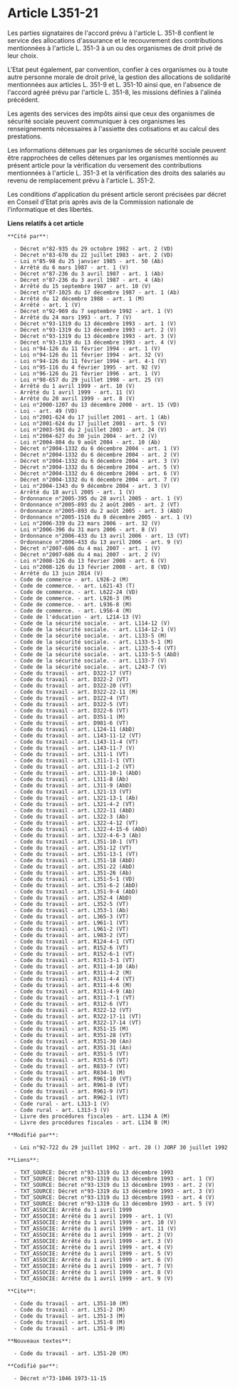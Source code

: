 # Article L351-21

Les parties signataires de l'accord prévu à l'article L. 351-8 confient le service des allocations d'assurance et le
recouvrement des contributions mentionnées à l'article L. 351-3 à un ou des organismes de droit privé de leur choix.

L'Etat peut également, par convention, confier à ces organismes ou à toute autre personne morale de droit privé, la gestion
des allocations de solidarité mentionnées aux articles L. 351-9 et L. 351-10 ainsi que, en l'absence de l'accord agréé prévu
par l'article L. 351-8, les missions définies à l'alinéa précédent.

Les agents des services des impôts ainsi que ceux des organismes de sécurité sociale peuvent communiquer à ces organismes les
renseignements nécessaires à l'assiette des cotisations et au calcul des prestations.

Les informations détenues par les organismes de sécurité sociale peuvent être rapprochées de celles détenues par les
organismes mentionnés au présent article pour la vérification du versement des contributions mentionnées à l'article L. 351-3
et la vérification des droits des salariés au revenu de remplacement prévu à l'article L. 351-2.

Les conditions d'application du présent article seront précisées par décret en Conseil d'Etat pris après avis de la
Commission nationale de l'informatique et des libertés.

**Liens relatifs à cet article**

	**Cité par**:

	  - Décret n°82-935 du 29 octobre 1982 - art. 2 (VD)
	  - Décret n°83-670 du 22 juillet 1983 - art. 2 (VD)
	  - Loi n°85-98 du 25 janvier 1985 - art. 50 (Ab)
	  - Arrêté du 6 mars 1987 - art. 1 (V)
	  - Décret n°87-236 du 3 avril 1987 - art. 1 (Ab)
	  - Décret n°87-236 du 3 avril 1987 - art. 4 (Ab)
	  - Arrêté du 15 septembre 1987 - art. 10 (V)
	  - Décret n°87-1025 du 17 décembre 1987 - art. 1 (Ab)
	  - Arrêté du 12 décembre 1988 - art. 1 (M)
	  - Arrêté - art. 1 (V)
	  - Décret n°92-969 du 7 septembre 1992 - art. 1 (V)
	  - Arrêté du 24 mars 1993 - art. 7 (V)
	  - Décret n°93-1319 du 13 décembre 1993 - art. 1 (V)
	  - Décret n°93-1319 du 13 décembre 1993 - art. 2 (V)
	  - Décret n°93-1319 du 13 décembre 1993 - art. 3 (V)
	  - Décret n°93-1319 du 13 décembre 1993 - art. 4 (V)
	  - Loi n°94-126 du 11 février 1994 - art. 1 (V)
	  - Loi n°94-126 du 11 février 1994 - art. 32 (V)
	  - Loi n°94-126 du 11 février 1994 - art. 4-1 (V)
	  - Loi n°95-116 du 4 février 1995 - art. 92 (V)
	  - Loi n°96-126 du 21 février 1996 - art. 1 (V)
	  - Loi n°98-657 du 29 juillet 1998 - art. 25 (V)
	  - Arrêté du 1 avril 1999 - art. 10 (V)
	  - Arrêté du 1 avril 1999 - art. 11 (V)
	  - Arrêté du 20 avril 1999 - art. 8 (V)
	  - Loi n°2000-1207 du 13 décembre 2000 - art. 15 (VD)
	  - Loi - art. 49 (VD)
	  - Loi n°2001-624 du 17 juillet 2001 - art. 1 (Ab)
	  - Loi n°2001-624 du 17 juillet 2001 - art. 5 (V)
	  - Loi n°2003-591 du 2 juillet 2003 - art. 24 (V)
	  - Loi n°2004-627 du 30 juin 2004 - art. 2 (V)
	  - Loi n°2004-804 du 9 août 2004 - art. 10 (Ab)
	  - Décret n°2004-1332 du 6 décembre 2004 - art. 1 (V)
	  - Décret n°2004-1332 du 6 décembre 2004 - art. 2 (V)
	  - Décret n°2004-1332 du 6 décembre 2004 - art. 3 (V)
	  - Décret n°2004-1332 du 6 décembre 2004 - art. 5 (V)
	  - Décret n°2004-1332 du 6 décembre 2004 - art. 6 (V)
	  - Décret n°2004-1332 du 6 décembre 2004 - art. 7 (V)
	  - Loi n°2004-1343 du 9 décembre 2004 - art. 3 (V)
	  - Arrêté du 18 avril 2005 - art. 1 (V)
	  - Ordonnance n°2005-395 du 28 avril 2005 - art. 1 (V)
	  - Ordonnance n°2005-893 du 2 août 2005 - art. 2 (VT)
	  - Ordonnance n°2005-893 du 2 août 2005 - art. 3 (AbD)
	  - Ordonnance n°2005-1516 du 8 décembre 2005 - art. 1 (V)
	  - Loi n°2006-339 du 23 mars 2006 - art. 32 (V)
	  - Loi n°2006-396 du 31 mars 2006 - art. 8 (V)
	  - Ordonnance n°2006-433 du 13 avril 2006 - art. 13 (VT)
	  - Ordonnance n°2006-433 du 13 avril 2006 - art. 9 (V)
	  - Décret n°2007-686 du 4 mai 2007 - art. 1 (V)
	  - Décret n°2007-686 du 4 mai 2007 - art. 2 (V)
	  - Loi n°2008-126 du 13 février 2008 - art. 6 (V)
	  - Loi n°2008-126 du 13 février 2008 - art. 8 (VD)
	  - Arrêté du 13 juin 2014 (V)
	  - Code de commerce - art. L926-2 (M)
	  - Code de commerce. - art. L621-43 (T)
	  - Code de commerce. - art. L622-24 (VD)
	  - Code de commerce. - art. L926-3 (M)
	  - Code de commerce. - art. L936-8 (M)
	  - Code de commerce. - art. L956-4 (M)
	  - Code de l'éducation - art. L214-13 (V)
	  - Code de la sécurité sociale. - art. L114-12 (V)
	  - Code de la sécurité sociale. - art. L114-12-1 (V)
	  - Code de la sécurité sociale. - art. L133-5 (M)
	  - Code de la sécurité sociale. - art. L133-5-1 (M)
	  - Code de la sécurité sociale. - art. L133-5-4 (VT)
	  - Code de la sécurité sociale. - art. L133-5-5 (AbD)
	  - Code de la sécurité sociale. - art. L133-7 (V)
	  - Code de la sécurité sociale. - art. L243-7 (V)
	  - Code du travail - art. D322-17 (VT)
	  - Code du travail - art. D322-2 (VT)
	  - Code du travail - art. D322-20 (VT)
	  - Code du travail - art. D322-22-11 (M)
	  - Code du travail - art. D322-4 (VT)
	  - Code du travail - art. D322-5 (VT)
	  - Code du travail - art. D322-6 (VT)
	  - Code du travail - art. D351-1 (M)
	  - Code du travail - art. D981-6 (VT)
	  - Code du travail - art. L124-11 (AbD)
	  - Code du travail - art. L143-11-12 (VT)
	  - Code du travail - art. L143-11-4 (VT)
	  - Code du travail - art. L143-11-7 (V)
	  - Code du travail - art. L311-1 (VT)
	  - Code du travail - art. L311-1-1 (VT)
	  - Code du travail - art. L311-1-2 (VT)
	  - Code du travail - art. L311-10-1 (AbD)
	  - Code du travail - art. L311-8 (Ab)
	  - Code du travail - art. L311-9 (AbD)
	  - Code du travail - art. L321-13 (VT)
	  - Code du travail - art. L321-13-1 (Ab)
	  - Code du travail - art. L321-4-2 (VT)
	  - Code du travail - art. L322-11 (AbD)
	  - Code du travail - art. L322-3 (Ab)
	  - Code du travail - art. L322-4-12 (VT)
	  - Code du travail - art. L322-4-15-6 (AbD)
	  - Code du travail - art. L322-4-6-3 (Ab)
	  - Code du travail - art. L351-10-1 (VT)
	  - Code du travail - art. L351-12 (VT)
	  - Code du travail - art. L351-13-1 (VT)
	  - Code du travail - art. L351-18 (AbD)
	  - Code du travail - art. L351-22 (AbD)
	  - Code du travail - art. L351-26 (Ab)
	  - Code du travail - art. L351-5-1 (VD)
	  - Code du travail - art. L351-6-2 (AbD)
	  - Code du travail - art. L351-9-4 (AbD)
	  - Code du travail - art. L352-4 (AbD)
	  - Code du travail - art. L352-5 (VT)
	  - Code du travail - art. L353-1 (Ab)
	  - Code du travail - art. L365-3 (VT)
	  - Code du travail - art. L961-1 (VT)
	  - Code du travail - art. L961-2 (VT)
	  - Code du travail - art. L983-2 (VT)
	  - Code du travail - art. R124-4-1 (VT)
	  - Code du travail - art. R152-6 (VT)
	  - Code du travail - art. R152-6-1 (VT)
	  - Code du travail - art. R311-3-1 (VT)
	  - Code du travail - art. R311-4-10 (Ab)
	  - Code du travail - art. R311-4-2 (M)
	  - Code du travail - art. R311-4-4 (VT)
	  - Code du travail - art. R311-4-6 (M)
	  - Code du travail - art. R311-4-9 (Ab)
	  - Code du travail - art. R311-7-1 (VT)
	  - Code du travail - art. R312-6 (VT)
	  - Code du travail - art. R322-12 (VT)
	  - Code du travail - art. R322-17-11 (VT)
	  - Code du travail - art. R322-17-14 (VT)
	  - Code du travail - art. R351-15 (M)
	  - Code du travail - art. R351-28 (VT)
	  - Code du travail - art. R351-30 (An)
	  - Code du travail - art. R351-31 (An)
	  - Code du travail - art. R351-5 (VT)
	  - Code du travail - art. R351-6 (VT)
	  - Code du travail - art. R833-7 (VT)
	  - Code du travail - art. R834-1 (M)
	  - Code du travail - art. R961-10 (VT)
	  - Code du travail - art. R961-8 (VT)
	  - Code du travail - art. R961-9 (VT)
	  - Code du travail - art. R962-1 (VT)
	  - Code rural - art. L313-1 (V)
	  - Code rural - art. L313-3 (V)
	  - Livre des procédures fiscales - art. L134 A (M)
	  - Livre des procédures fiscales - art. L134 B (M)

	**Modifié par**:

	  - Loi n°92-722 du 29 juillet 1992 - art. 28 () JORF 30 juillet 1992

	**Liens**:

	  - TXT_SOURCE: Décret n°93-1319 du 13 décembre 1993
	  - TXT_SOURCE: Décret n°93-1319 du 13 décembre 1993 - art. 1 (V)
	  - TXT_SOURCE: Décret n°93-1319 du 13 décembre 1993 - art. 2 (V)
	  - TXT_SOURCE: Décret n°93-1319 du 13 décembre 1993 - art. 3 (V)
	  - TXT_SOURCE: Décret n°93-1319 du 13 décembre 1993 - art. 4 (V)
	  - TXT_SOURCE: Décret n°93-1319 du 13 décembre 1993 - art. 5 (V)
	  - TXT_ASSOCIE: Arrêté du 1 avril 1999
	  - TXT_ASSOCIE: Arrêté du 1 avril 1999 - art. 1 (V)
	  - TXT_ASSOCIE: Arrêté du 1 avril 1999 - art. 10 (V)
	  - TXT_ASSOCIE: Arrêté du 1 avril 1999 - art. 11 (V)
	  - TXT_ASSOCIE: Arrêté du 1 avril 1999 - art. 2 (V)
	  - TXT_ASSOCIE: Arrêté du 1 avril 1999 - art. 3 (V)
	  - TXT_ASSOCIE: Arrêté du 1 avril 1999 - art. 4 (V)
	  - TXT_ASSOCIE: Arrêté du 1 avril 1999 - art. 5 (V)
	  - TXT_ASSOCIE: Arrêté du 1 avril 1999 - art. 6 (V)
	  - TXT_ASSOCIE: Arrêté du 1 avril 1999 - art. 7 (V)
	  - TXT_ASSOCIE: Arrêté du 1 avril 1999 - art. 8 (V)
	  - TXT_ASSOCIE: Arrêté du 1 avril 1999 - art. 9 (V)

	**Cite**:

	  - Code du travail - art. L351-10 (M)
	  - Code du travail - art. L351-2 (M)
	  - Code du travail - art. L351-3 (M)
	  - Code du travail - art. L351-8 (M)
	  - Code du travail - art. L351-9 (M)

	**Nouveaux textes**:

	  - Code du travail - art. L351-20 (M)

	**Codifié par**:

	  - Décret n°73-1046 1973-11-15
